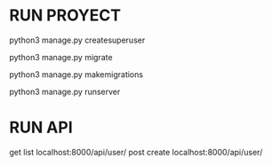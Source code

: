# RUN PROYECT



python3 manage.py createsuperuser

python3 manage.py migrate

python3 manage.py makemigrations


python3 manage.py runserver


# RUN API

get  list   localhost:8000/api/user/
post create localhost:8000/api/user/